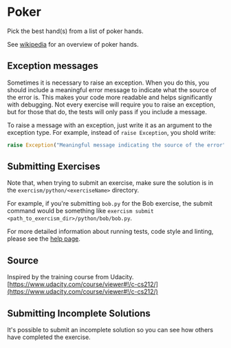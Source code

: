 # Poker

Pick the best hand(s) from a list of poker hands.

See [wikipedia](https://en.wikipedia.org/wiki/List_of_poker_hands) for an
overview of poker hands.

## Exception messages

Sometimes it is necessary to raise an exception. When you do this, you should include a meaningful error message to
indicate what the source of the error is. This makes your code more readable and helps significantly with debugging. Not
every exercise will require you to raise an exception, but for those that do, the tests will only pass if you include
a message.

To raise a message with an exception, just write it as an argument to the exception type. For example, instead of
`raise Exception`, you shold write:

```python
raise Exception("Meaningful message indicating the source of the error")
```


## Submitting Exercises

Note that, when trying to submit an exercise, make sure the solution is in the `exercism/python/<exerciseName>` directory.

For example, if you're submitting `bob.py` for the Bob exercise, the submit command would be something like `exercism submit <path_to_exercism_dir>/python/bob/bob.py`.

For more detailed information about running tests, code style and linting,
please see the [help page](http://exercism.io/languages/python).

## Source

Inspired by the training course from Udacity. [https://www.udacity.com/course/viewer#!/c-cs212/](https://www.udacity.com/course/viewer#!/c-cs212/)

## Submitting Incomplete Solutions
It's possible to submit an incomplete solution so you can see how others have completed the exercise.
